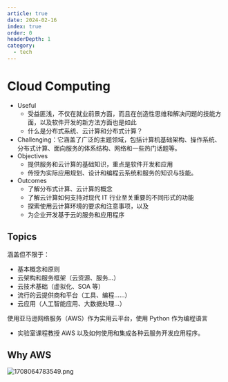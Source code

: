 ```yaml
---
article: true
date: 2024-02-16
index: true
order: 0
headerDepth: 1
category:
  - tech
---
```


# Cloud Computing

- Useful
  - 受益匪浅，不仅在就业前景方面，而且在创造性思维和解决问题的技能方面，以及软件开发的新方法方面也是如此
  - 什么是分布式系统、云计算和分布式计算？
- Challenging：它涵盖了广泛的主题领域，包括计算机基础架构、操作系统、分布式计算、面向服务的体系结构、网络和一些热门话题等。
- Objectives
  - 提供服务和云计算的基础知识，重点是软件开发和应用
  - 传授为实际应用规划、设计和编程云系统和服务的知识与技能。
- Outcomes
  - 了解分布式计算、云计算的概念
  - 了解云计算如何支持对现代 IT 行业至关重要的不同形式的功能
  - 探索使用云计算环境的要求和注意事项，以及
  - 为企业开发基于云的服务和应用程序

## Topics

涵盖但不限于：

- 基本概念和原则
- 云架构和服务框架（云资源、服务...）
- 云技术基础（虚拟化、SOA 等）
- 流行的云提供商和平台（工具、编程......）
- 云应用（人工智能应用、大数据处理...）

使用亚马逊网络服务（AWS）作为实用云平台，使用 Python 作为编程语言

- 实验室课程教授 AWS 以及如何使用和集成各种云服务开发应用程序。

## Why AWS

![1708064783549.png](https://pic.hanjiaming.com.cn/2024/02/16/7673fe8ae694a.png)

